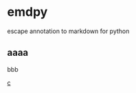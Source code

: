 # emdpy
escape annotation to markdown for python

<h2>aaaa</h2>
<p>bbb</p>
<a href="www.kanjian.com">c</a>

